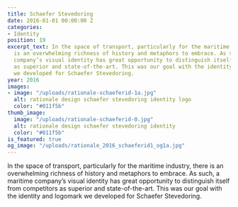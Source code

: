 ```yaml
---
title: Schaefer Stevedoring
date: 2016-01-01 00:00:00 Z
categories:
- Identity
position: 19
excerpt_text: In the space of transport, particularly for the maritime industry, there
  is an overwhelming richness of history and metaphors to embrace. As such, a maritime
  company’s visual identity has great opportunity to distinguish itself from competitors
  as superior and state-of-the-art. This was our goal with the identity and logomark
  we developed for Schaefer Stevedoring.
year: 2016
images:
- image: "/uploads/rationale-schaeferid-1a.jpg"
  alt: rationale design schaefer stevedoring identity logo
  color: "#011f5b"
thumb_image:
  image: "/uploads/rationale-schaeferid-0.jpg"
  alt: rationale design schaefer stevedoring identity
  color: "#011f5b"
is_featured: true
og_image: "/uploads/rationale_2016_schaeferid1_og1a.jpg"
---
```


In the space of transport, particularly for the maritime industry, there is an overwhelming richness of history and metaphors to embrace. As such, a maritime company’s visual identity has great opportunity to distinguish itself from competitors as superior and state-of-the-art. This was our goal with the identity and logomark we developed for Schaefer Stevedoring.
